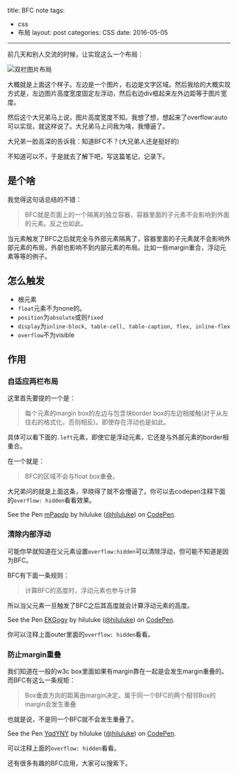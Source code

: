 title: BFC note
tags:
- css
- 布局
layout: post
categories: CSS
date: 2016-05-05
---

前几天和别人交流的时候，让实现这么一个布局：

![双栏图片布局](http://7fvhwe.com1.z0.glb.clouddn.com/%E5%B1%8F%E5%B9%95%E5%BF%AB%E7%85%A7%202016-05-05%20%E4%B8%8B%E5%8D%882.53.39.png)

大概就是上面这个样子。左边是一个图片，右边是文字区域。然后我给的大概实现方式是，左边图片高度宽度固定左浮动，然后右边div框起来左外边距等于图片宽度。

然后这个大兄弟马上说，图片高度宽度不知。我想了想，想起来了overflow:auto可以实现，就这样说了。大兄弟马上问我为啥，我懵逼了。

大兄弟一脸高深的告诉我：知道BFC不？(大兄弟人还是挺好的)

<!-- more -->

不知道可以不，于是就去了解下吧，写这篇笔记，记录下。

## 是个啥

我觉得这句话总结的不错：

> BFC就是页面上的一个隔离的独立容器，容器里面的子元素不会影响到外面的元素。反之也如此。

当元素触发了BFC之后就完全与外部元素隔离了，容器里面的子元素就不会影响外部元素的布局，外部也影响不到内部元素的布局。比如一些margin重合，浮动元素等等的例子。

## 怎么触发

* 根元素
* `float`元素不为none的。
* `position`为`absolute`或则`fixed`
* `display`为`inline-block, table-cell, table-caption, flex, inline-flex`
* `overflow`不为visible

## 作用

### 自适应两栏布局

这里首先要提的一个是：
> 每个元素的margin box的左边与包含块border box的左边相接触(对于从左往右的格式化，否则相反)。即使存在浮动也是如此。

具体可以看下面的`.left`元素，即使它是浮动元素，它还是与外部元素的border相重合。

在一个就是：

> BFC的区域不会与float box重叠。

大兄弟问的就是上面这条，早晓得了就不会懵逼了。你可以去codepen注释下面的`overflow: hidden`看看效果。

<p data-height="300" data-theme-id="17379" data-slug-hash="mPapdp" data-default-tab="css,result" data-user="hiluluke" data-embed-version="2" class="codepen">See the Pen <a href="http://codepen.io/hiluluke/pen/mPapdp/">mPapdp</a> by hiluluke (<a href="http://codepen.io/hiluluke">@hiluluke</a>) on <a href="http://codepen.io">CodePen</a>.</p>
<script async src="//assets.codepen.io/assets/embed/ei.js"></script>

### 清除内部浮动

可能你早就知道在父元素设置`overflow:hidden`可以清除浮动，但可能不知道是因为BFC。

BFC有下面一条规则：

> 计算BFC的高度时，浮动元素也参与计算

所以当父元素一旦触发了BFC之后其高度就会计算浮动元素的高度。

<p data-height="300" data-theme-id="17379" data-slug-hash="EKGogy" data-default-tab="css,result" data-user="hiluluke" data-embed-version="2" class="codepen">See the Pen <a href="http://codepen.io/hiluluke/pen/EKGogy/">EKGogy</a> by hiluluke (<a href="http://codepen.io/hiluluke">@hiluluke</a>) on <a href="http://codepen.io">CodePen</a>.</p>
<script async src="//assets.codepen.io/assets/embed/ei.js"></script>

你可以注释上面outer里面的`overflow: hidden`看看。

### 防止margin重叠

我们知道在一般的w3c box里面如果有margin靠在一起是会发生margin重叠的。而BFC有这么一条规矩：

> Box垂直方向的距离由margin决定。属于同一个BFC的两个相邻Box的margin会发生重叠

也就是说，不是同一个BFC就不会发生重叠了。

<p data-height="300" data-theme-id="17379" data-slug-hash="YqdYNY" data-default-tab="css,result" data-user="hiluluke" data-embed-version="2" class="codepen">See the Pen <a href="http://codepen.io/hiluluke/pen/YqdYNY/">YqdYNY</a> by hiluluke (<a href="http://codepen.io/hiluluke">@hiluluke</a>) on <a href="http://codepen.io">CodePen</a>.</p>
<script async src="//assets.codepen.io/assets/embed/ei.js"></script>

可以注释上面的`overflow: hidden`看看。


还有很多有趣的BFC应用，大家可以搜索下。